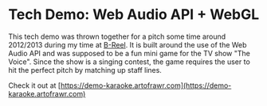 # Tech Demo: Web Audio API + WebGL

This tech demo was thrown together for a pitch some time around 2012/2013 during my time at [B-Reel](https://www.b-reel.com). It is built around the use of the Web Audio API and was supposed to be a fun mini game for the TV show "The Voice". Since the show is a singing contest, the game requires the user to hit the perfect pitch by matching up staff lines.

Check it out at [https://demo-karaoke.artofrawr.com](https://demo-karaoke.artofrawr.com)

